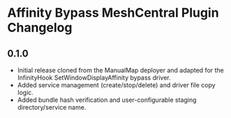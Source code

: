 # Affinity Bypass MeshCentral Plugin Changelog

## 0.1.0
- Initial release cloned from the ManualMap deployer and adapted for the InfinityHook SetWindowDisplayAffinity bypass driver.
- Added service management (create/stop/delete) and driver file copy logic.
- Added bundle hash verification and user-configurable staging directory/service name.

